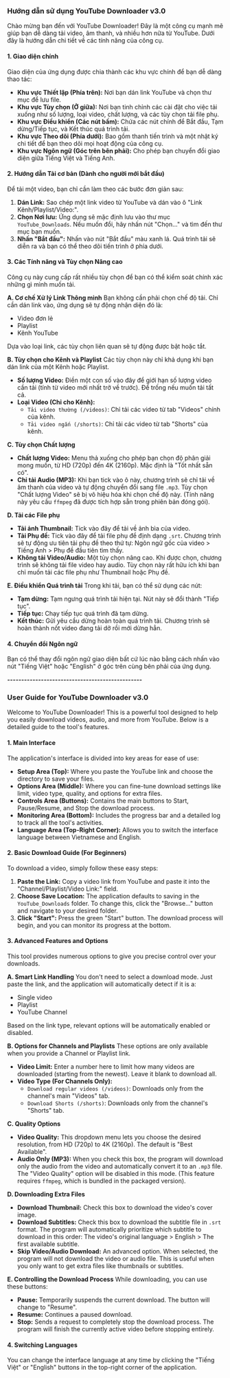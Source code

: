 ### **Hướng dẫn sử dụng YouTube Downloader v3.0**

Chào mừng bạn đến với YouTube Downloader! Đây là một công cụ mạnh mẽ giúp bạn dễ dàng tải video, âm thanh, và nhiều hơn nữa từ YouTube. Dưới đây là hướng dẫn chi tiết về các tính năng của công cụ.

#### **1. Giao diện chính**

Giao diện của ứng dụng được chia thành các khu vực chính để bạn dễ dàng thao tác:

* **Khu vực Thiết lập (Phía trên):** Nơi bạn dán link YouTube và chọn thư mục để lưu file.
* **Khu vực Tùy chọn (Ở giữa):** Nơi bạn tinh chỉnh các cài đặt cho việc tải xuống như số lượng, loại video, chất lượng, và các tùy chọn tải file phụ.
* **Khu vực Điều khiển (Các nút bấm):** Chứa các nút chính để Bắt đầu, Tạm dừng/Tiếp tục, và Kết thúc quá trình tải.
* **Khu vực Theo dõi (Phía dưới):** Bao gồm thanh tiến trình và một nhật ký chi tiết để bạn theo dõi mọi hoạt động của công cụ.
* **Khu vực Ngôn ngữ (Góc trên bên phải):** Cho phép bạn chuyển đổi giao diện giữa Tiếng Việt và Tiếng Anh.

#### **2. Hướng dẫn Tải cơ bản (Dành cho người mới bắt đầu)**

Để tải một video, bạn chỉ cần làm theo các bước đơn giản sau:

1.  **Dán Link:** Sao chép một link video từ YouTube và dán vào ô "Link Kênh/Playlist/Video:".
2.  **Chọn Nơi lưu:** Ứng dụng sẽ mặc định lưu vào thư mục `YouTube_Downloads`. Nếu muốn đổi, hãy nhấn nút "Chọn..." và tìm đến thư mục bạn muốn.
3.  **Nhấn "Bắt đầu":** Nhấn vào nút "Bắt đầu" màu xanh lá. Quá trình tải sẽ diễn ra và bạn có thể theo dõi tiến trình ở phía dưới.

#### **3. Các Tính năng và Tùy chọn Nâng cao**

Công cụ này cung cấp rất nhiều tùy chọn để bạn có thể kiểm soát chính xác những gì mình muốn tải.

**A. Cơ chế Xử lý Link Thông minh**
Bạn không cần phải chọn chế độ tải. Chỉ cần dán link vào, ứng dụng sẽ tự động nhận diện đó là:
* Video đơn lẻ
* Playlist
* Kênh YouTube

Dựa vào loại link, các tùy chọn liên quan sẽ tự động được bật hoặc tắt.

**B. Tùy chọn cho Kênh và Playlist**
Các tùy chọn này chỉ khả dụng khi bạn dán link của một Kênh hoặc Playlist.
* **Số lượng Video:** Điền một con số vào đây để giới hạn số lượng video cần tải (tính từ video mới nhất trở về trước). Để trống nếu muốn tải tất cả.
* **Loại Video (Chỉ cho Kênh):**
    * `Tải video thường (/videos)`: Chỉ tải các video từ tab "Videos" chính của kênh.
    * `Tải video ngắn (/shorts)`: Chỉ tải các video từ tab "Shorts" của kênh.

**C. Tùy chọn Chất lượng**
* **Chất lượng Video:** Menu thả xuống cho phép bạn chọn độ phân giải mong muốn, từ HD (720p) đến 4K (2160p). Mặc định là "Tốt nhất sẵn có".
* **Chỉ tải Audio (MP3):** Khi bạn tick vào ô này, chương trình sẽ chỉ tải về âm thanh của video và tự động chuyển đổi sang file `.mp3`. Tùy chọn "Chất lượng Video" sẽ bị vô hiệu hóa khi chọn chế độ này. (Tính năng này yêu cầu `ffmpeg` đã được tích hợp sẵn trong phiên bản đóng gói).

**D. Tải các File phụ**
* **Tải ảnh Thumbnail:** Tick vào đây để tải về ảnh bìa của video.
* **Tải Phụ đề:** Tick vào đây để tải file phụ đề định dạng `.srt`. Chương trình sẽ tự động ưu tiên tải phụ đề theo thứ tự: Ngôn ngữ gốc của video > Tiếng Anh > Phụ đề đầu tiên tìm thấy.
* **Không tải Video/Audio:** Một tùy chọn nâng cao. Khi được chọn, chương trình sẽ không tải file video hay audio. Tùy chọn này rất hữu ích khi bạn chỉ muốn tải các file phụ như Thumbnail hoặc Phụ đề.

**E. Điều khiển Quá trình tải**
Trong khi tải, bạn có thể sử dụng các nút:
* **Tạm dừng:** Tạm ngưng quá trình tải hiện tại. Nút này sẽ đổi thành "Tiếp tục".
* **Tiếp tục:** Chạy tiếp tục quá trình đã tạm dừng.
* **Kết thúc:** Gửi yêu cầu dừng hoàn toàn quá trình tải. Chương trình sẽ hoàn thành nốt video đang tải dở rồi mới dừng hẳn.

#### **4. Chuyển đổi Ngôn ngữ**

Bạn có thể thay đổi ngôn ngữ giao diện bất cứ lúc nào bằng cách nhấn vào nút "Tiếng Việt" hoặc "English" ở góc trên cùng bên phải của ứng dụng.

**------------------------------------------------**

### **User Guide for YouTube Downloader v3.0**

Welcome to YouTube Downloader! This is a powerful tool designed to help you easily download videos, audio, and more from YouTube. Below is a detailed guide to the tool's features.

#### **1. Main Interface**

The application's interface is divided into key areas for ease of use:

* **Setup Area (Top):** Where you paste the YouTube link and choose the directory to save your files.
* **Options Area (Middle):** Where you can fine-tune download settings like limit, video type, quality, and options for extra files.
* **Controls Area (Buttons):** Contains the main buttons to Start, Pause/Resume, and Stop the download process.
* **Monitoring Area (Bottom):** Includes the progress bar and a detailed log to track all the tool's activities.
* **Language Area (Top-Right Corner):** Allows you to switch the interface language between Vietnamese and English.

#### **2. Basic Download Guide (For Beginners)**

To download a video, simply follow these easy steps:

1.  **Paste the Link:** Copy a video link from YouTube and paste it into the "Channel/Playlist/Video Link:" field.
2.  **Choose Save Location:** The application defaults to saving in the `YouTube_Downloads` folder. To change this, click the "Browse..." button and navigate to your desired folder.
3.  **Click "Start":** Press the green "Start" button. The download process will begin, and you can monitor its progress at the bottom.

#### **3. Advanced Features and Options**

This tool provides numerous options to give you precise control over your downloads.

**A. Smart Link Handling**
You don't need to select a download mode. Just paste the link, and the application will automatically detect if it is a:
* Single video
* Playlist
* YouTube Channel

Based on the link type, relevant options will be automatically enabled or disabled.

**B. Options for Channels and Playlists**
These options are only available when you provide a Channel or Playlist link.
* **Video Limit:** Enter a number here to limit how many videos are downloaded (starting from the newest). Leave it blank to download all.
* **Video Type (For Channels Only):**
    * `Download regular videos (/videos)`: Downloads only from the channel's main "Videos" tab.
    * `Download Shorts (/shorts)`: Downloads only from the channel's "Shorts" tab.

**C. Quality Options**
* **Video Quality:** This dropdown menu lets you choose the desired resolution, from HD (720p) to 4K (2160p). The default is "Best Available".
* **Audio Only (MP3):** When you check this box, the program will download only the audio from the video and automatically convert it to an `.mp3` file. The "Video Quality" option will be disabled in this mode. (This feature requires `ffmpeg`, which is bundled in the packaged version).

**D. Downloading Extra Files**
* **Download Thumbnail:** Check this box to download the video's cover image.
* **Download Subtitles:** Check this box to download the subtitle file in `.srt` format. The program will automatically prioritize which subtitle to download in this order: The video's original language > English > The first available subtitle.
* **Skip Video/Audio Download:** An advanced option. When selected, the program will not download the video or audio file. This is useful when you only want to get extra files like thumbnails or subtitles.

**E. Controlling the Download Process**
While downloading, you can use these buttons:
* **Pause:** Temporarily suspends the current download. The button will change to "Resume".
* **Resume:** Continues a paused download.
* **Stop:** Sends a request to completely stop the download process. The program will finish the currently active video before stopping entirely.

#### **4. Switching Languages**

You can change the interface language at any time by clicking the "Tiếng Việt" or "English" buttons in the top-right corner of the application.
